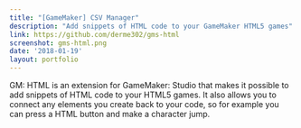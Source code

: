 ```yaml
---
title: "[GameMaker] CSV Manager"
description: "Add snippets of HTML code to your GameMaker HTML5 games"
link: https://github.com/derme302/gms-html
screenshot: gms-html.png
date: '2018-01-19'
layout: portfolio
---
```


GM: HTML is an extension for GameMaker: Studio that makes it possible to add snippets of HTML code to your HTML5 games. It also allows you to connect any elements you create back to your code, so for example you can press a HTML button and make a character jump.
